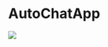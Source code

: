# AutoChatApp
<img src="https://render.githubusercontent.com/render/math?math=$$x_1(t)=A_1\cos(\Omega_{0_1}t+\phi_1),\ T_1=2\pi/\frac{\pi}{5}=10$$">
